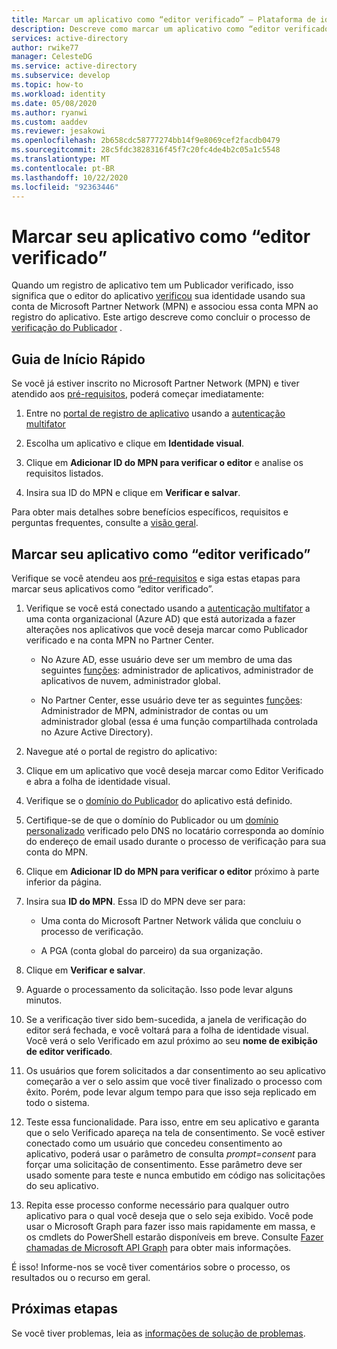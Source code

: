 ```yaml
---
title: Marcar um aplicativo como “editor verificado” – Plataforma de identidade da Microsoft | Azure | Azure
description: Descreve como marcar um aplicativo como “editor verificado”. Quando um aplicativo é marcado como verificado pelo editor, isso significa que o editor verificou sua identidade usando uma conta do Microsoft Partner Network que concluiu o processo de verificação e associou essa conta do MPN ao registro de aplicativo.
services: active-directory
author: rwike77
manager: CelesteDG
ms.service: active-directory
ms.subservice: develop
ms.topic: how-to
ms.workload: identity
ms.date: 05/08/2020
ms.author: ryanwi
ms.custom: aaddev
ms.reviewer: jesakowi
ms.openlocfilehash: 2b658cdc58777274bb14f9e8069cef2facdb0479
ms.sourcegitcommit: 28c5fdc3828316f45f7c20fc4de4b2c05a1c5548
ms.translationtype: MT
ms.contentlocale: pt-BR
ms.lasthandoff: 10/22/2020
ms.locfileid: "92363446"
---
```

# <a name="mark-your-app-as-publisher-verified"></a>Marcar seu aplicativo como “editor verificado”

Quando um registro de aplicativo tem um Publicador verificado, isso significa que o editor do aplicativo [verificou](/partner-center/verification-responses) sua identidade usando sua conta de Microsoft Partner Network (MPN) e associou essa conta MPN ao registro do aplicativo. Este artigo descreve como concluir o processo de [verificação do Publicador](publisher-verification-overview.md) .

## <a name="quickstart"></a>Guia de Início Rápido
Se você já estiver inscrito no Microsoft Partner Network (MPN) e tiver atendido aos [pré-requisitos](publisher-verification-overview.md#requirements), poderá começar imediatamente: 

1. Entre no [portal de registro de aplicativo](https://aka.ms/PublisherVerificationPreview) usando a [autenticação multifator](../fundamentals/concept-fundamentals-mfa-get-started.md)

1. Escolha um aplicativo e clique em **Identidade visual**. 

1. Clique em **Adicionar ID do MPN para verificar o editor** e analise os requisitos listados.

1. Insira sua ID do MPN e clique em **Verificar e salvar**.

Para obter mais detalhes sobre benefícios específicos, requisitos e perguntas frequentes, consulte a [visão geral](publisher-verification-overview.md).


## <a name="mark-your-app-as-publisher-verified"></a>Marcar seu aplicativo como “editor verificado”
Verifique se você atendeu aos [pré-requisitos](publisher-verification-overview.md#requirements) e siga estas etapas para marcar seus aplicativos como “editor verificado”.  

1. Verifique se você está conectado usando a [autenticação multifator](../fundamentals/concept-fundamentals-mfa-get-started.md) a uma conta organizacional (Azure AD) que está autorizada a fazer alterações nos aplicativos que você deseja marcar como Publicador verificado e na conta MPN no Partner Center.

    - No Azure AD, esse usuário deve ser um membro de uma das seguintes [funções](../roles/permissions-reference.md): administrador de aplicativos, administrador de aplicativos de nuvem, administrador global. 

    - No Partner Center, esse usuário deve ter as seguintes [funções](/partner-center/permissions-overview): Administrador de MPN, administrador de contas ou um administrador global (essa é uma função compartilhada controlada no Azure Active Directory). 

1. Navegue até o portal de registro do aplicativo:  

1. Clique em um aplicativo que você deseja marcar como Editor Verificado e abra a folha de identidade visual. 

1. Verifique se o [domínio do Publicador](howto-configure-publisher-domain.md) do aplicativo está definido. 

1. Certifique-se de que o domínio do Publicador ou um [domínio personalizado](../fundamentals/add-custom-domain.md) verificado pelo DNS no locatário corresponda ao domínio do endereço de email usado durante o processo de verificação para sua conta do MPN.

1. Clique em **Adicionar ID do MPN para verificar o editor** próximo à parte inferior da página. 

1. Insira sua **ID do MPN**. Essa ID do MPN deve ser para: 

    - Uma conta do Microsoft Partner Network válida que concluiu o processo de verificação.  

    - A PGA (conta global do parceiro) da sua organização. 

1. Clique em **Verificar e salvar**. 

1. Aguarde o processamento da solicitação. Isso pode levar alguns minutos. 

1. Se a verificação tiver sido bem-sucedida, a janela de verificação do editor será fechada, e você voltará para a folha de identidade visual. Você verá o selo Verificado em azul próximo ao seu **nome de exibição de editor verificado**. 

1. Os usuários que forem solicitados a dar consentimento ao seu aplicativo começarão a ver o selo assim que você tiver finalizado o processo com êxito. Porém, pode levar algum tempo para que isso seja replicado em todo o sistema. 

1. Teste essa funcionalidade. Para isso, entre em seu aplicativo e garanta que o selo Verificado apareça na tela de consentimento. Se você estiver conectado como um usuário que concedeu consentimento ao aplicativo, poderá usar o parâmetro de consulta *prompt=consent* para forçar uma solicitação de consentimento. Esse parâmetro deve ser usado somente para teste e nunca embutido em código nas solicitações do seu aplicativo.

1. Repita esse processo conforme necessário para qualquer outro aplicativo para o qual você deseja que o selo seja exibido. Você pode usar o Microsoft Graph para fazer isso mais rapidamente em massa, e os cmdlets do PowerShell estarão disponíveis em breve. Consulte [Fazer chamadas de Microsoft API Graph](troubleshoot-publisher-verification.md#making-microsoft-graph-api-calls) para obter mais informações. 

É isso! Informe-nos se você tiver comentários sobre o processo, os resultados ou o recurso em geral. 

## <a name="next-steps"></a>Próximas etapas
Se você tiver problemas, leia as [informações de solução de problemas](troubleshoot-publisher-verification.md).
